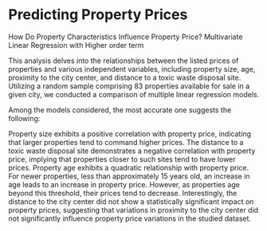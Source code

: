 # Predicting Property Prices
How Do Property Characteristics Influence Property Price? Multivariate Linear Regression with Higher order term

This analysis delves into the relationships between the listed prices of properties and various independent variables, including property size, age, proximity to the city center, and distance to a toxic waste disposal site. Utilizing a random sample comprising 83 properties available for sale in a given city, we conducted a comparison of multiple linear regression models.

Among the models considered, the most accurate one suggests the following:

Property size exhibits a positive correlation with property price, indicating that larger properties tend to command higher prices.
The distance to a toxic waste disposal site demonstrates a negative correlation with property price, implying that properties closer to such sites tend to have lower prices.
Property age exhibits a quadratic relationship with property price. For newer properties, less than approximately 15 years old, an increase in age leads to an increase in property price. However, as properties age beyond this threshold, their prices tend to decrease.
Interestingly, the distance to the city center did not show a statistically significant impact on property prices, suggesting that variations in proximity to the city center did not significantly influence property price variations in the studied dataset.
